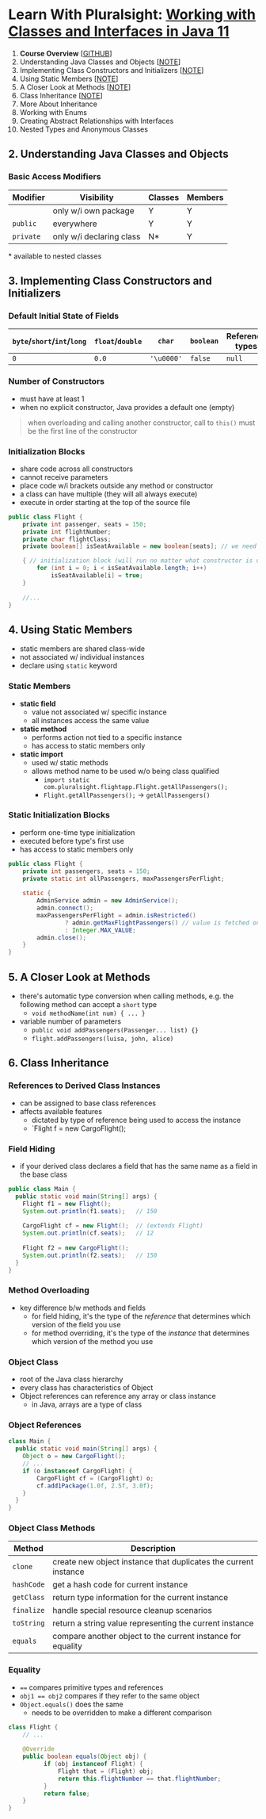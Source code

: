 # Learn With Pluralsight: [Working with Classes and Interfaces in Java 11][url.course]

1. **Course Overview** [[GITHUB][m01.gh]]
2. Understanding Java Classes and Objects [[NOTE][m02.note]]
3. Implementing Class Constructors and Initializers [[NOTE][m03.note]]
4. Using Static Members [[NOTE][m04.note]]
5. A Closer Look at Methods [[NOTE][m05.note]]
6. Class Inheritance [[NOTE][m06.note]]
7. More About Inheritance
8. Working with Enums
9. Creating Abstract Relationships with Interfaces
10. Nested Types and Anonymous Classes

## 2. Understanding Java Classes and Objects

### Basic Access Modifiers

| Modifier  | Visibility               | Classes | Members |
|-----------|--------------------------|---------|---------|
|           | only w/i own package     | Y       | Y       |
| `public`  | everywhere               | Y       | Y       |
| `private` | only w/i declaring class | N*      | Y       |

\* available to nested classes

## 3. Implementing Class Constructors and Initializers

### Default Initial State of Fields

| `byte`/`short`/`int`/`long` | `float`/`double` | `char`     | `boolean` | Reference types |
|-----------------------------|------------------|------------|-----------|-----------------|
| `0`                         | `0.0`            | `'\u0000'` | `false`   | `null`          |

### Number of Constructors

- must have at least 1
- when no explicit constructor, Java provides a default one (empty)

> when overloading and calling another constructor, call to `this()` must be the first line of the constructor  

### Initialization Blocks

- share code across all constructors
- cannot receive parameters
- place code w/i brackets outside any method or constructor
- a class can have multiple (they will all always execute)
- execute in order starting at the top of the source file

```java
public class Flight {
    private int passenger, seats = 150;
    private int flightNumber;
    private char flightClass;
    private boolean[] isSeatAvailable = new boolean[seats]; // we need to make all values true

    { // initialization block (will run no matter what constructor is used)
        for (int i = 0; i < isSeatAvailable.length; i++)
            isSeatAvailable[i] = true;
    }
    
    //...
}
```

## 4. Using Static Members

- static members are shared class-wide
- not associated w/ individual instances
- declare using `static` keyword

### Static Members

- **static field**
  - value not associated w/ specific instance
  - all instances access the same value
- **static method**
  - performs action not tied to a specific instance
  - has access to static members only
- **static import**
  - used w/ static methods
  - allows method name to be used w/o being class qualified
    - `import static com.pluralsight.flightapp.Flight.getAllPassengers();` 
    - `Flight.getAllPassengers();` -> `getAllPassengers()`

### Static Initialization Blocks

- perform one-time type initialization
- executed before type's first use
- has access to static members only

```java
public class Flight {
    private int passengers, seats = 150;
    private static int allPassengers, maxPassengersPerFlight;
    
    static {
        AdminService admin = new AdminService();
        admin.connect();
        maxPassengersPerFlight = admin.isRestricted()
                ? admin.getMaxFlightPassengers() // value is fetched only once
                : Integer.MAX_VALUE;
        admin.close();
    }
}
```

## 5. A Closer Look at Methods

- there's automatic type conversion when calling methods, e.g. the following method can accept a `short` type
  - `void methodName(int num) { ... }`
- variable number of parameters
  - `public void addPassengers(Passenger... list) {}`
  - `flight.addPassengers(luisa, john, alice)`

## 6. Class Inheritance

### References to Derived Class Instances

- can be assigned to base class references
- affects available features
  - dictated by type of reference being used to access the instance
  - `Flight f = new CargoFlight();

### Field Hiding

- if your derived class declares a field that has the same name as a field in the base class

```java
public class Main {
  public static void main(String[] args) {
    Flight f1 = new Flight();
    System.out.println(f1.seats);   // 150
    
    CargoFlight cf = new Flight();  // (extends Flight)
    System.out.println(cf.seats);   // 12
    
    Flight f2 = new CargoFlight();
    System.out.println(f2.seats);   // 150
  }
} 
```

### Method Overloading

- key difference b/w methods and fields
  - for field hiding, it's the type of the _reference_ that determines which version of the field you use
  - for method overriding, it's the type of the _instance_ that determines which version of the method you use

### Object Class

- root of the Java class hierarchy
- every class has characteristics of Object
- Object references can reference any array or class instance
  - in Java, arrays are a type of class

### Object References 

```java
class Main {
  public static void main(String[] args) {
    Object o = new CargoFlight();
    // ...
    if (o instanceof CargoFlight) {
        CargoFlight cf = (CargoFlight) o;
        cf.add1Package(1.0f, 2.5f, 3.0f);
    }
  }
}
```

### Object Class Methods

| Method     | Description                                                     |
|------------|-----------------------------------------------------------------|
| `clone`    | create new object instance that duplicates the current instance |
| `hashCode` | get a hash code for current instance                            |
| `getClass` | return type information for the current instance                |
| `finalize` | handle special resource cleanup scenarios                       |
| `toString` | return a string value representing the current instance         |
| `equals`   | compare another object to the current instance for equality     |

### Equality

- `==` compares primitive types and references
- `obj1 == obj2` compares if they refer to the same object
- `Object.equals()` does the same
  - needs to be overridden to make a different comparison

```java
class Flight {
    // ...
    
    @Override
    public boolean equals(Object obj) {
          if (obj instanceof Flight) {
              Flight that = (Flight) obj;
              return this.flightNumber == that.flightNumber;
          }
          return false;
    }
}
```

##

[url.course]: https://app.pluralsight.com/library/courses/working-classes-interfaces-java

[m01.gh]: https://github.com/reinielfc/lrn-ps-java11-classes-interfaces/tree/main
[m02.note]: #2-understanding-java-classes-and-objects
[m03.note]: #3-implementing-class-constructors-and-initializers
[m04.note]: #4-using-static-members
[m05.note]: #5-a-closer-look-at-methods
[m06.note]: #6-class-inheritance
[m06.gh]: https://github.com/reinielfc/lrn-ps-java11-classes-interfaces/tree/06-ClassInheritance
[m07.gh]: https://github.com/reinielfc/lrn-ps-java11-classes-interfaces/tree/07-MoreAboutInheritance
[m08.gh]: https://github.com/reinielfc/lrn-ps-java11-classes-interfaces/tree/08-WorkingWithEnums
[m09.gh]: https://github.com/reinielfc/lrn-ps-java11-classes-interfaces/tree/09-CreatingAbstractRelationshipsWithInterfaces
[m10.gh]: https://github.com/reinielfc/lrn-ps-java11-classes-interfaces/tree/10-NestedTypesAndAnonymousClasses
